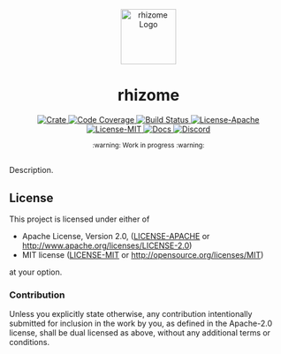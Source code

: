 <div align="center">
  <a href="https://github.com/QuinnWilton/rhizome" target="_blank">
    <img src="https://raw.githubusercontent.com/QuinnWilton/rhizome/main/assets/a_logo.png" alt="rhizome Logo" width="100"></img>
  </a>

  <h1 align="center">rhizome</h1>

  <p>
    <a href="https://crates.io/crates/rhizome">
      <img src="https://img.shields.io/crates/v/rhizome?label=crates" alt="Crate">
    </a>
    <a href="https://codecov.io/gh/QuinnWilton/rhizome">
      <img src="https://codecov.io/gh/QuinnWilton/rhizome/branch/main/graph/badge.svg?token=SOMETOKEN" alt="Code Coverage"/>
    </a>
    <a href="https://github.com/QuinnWilton/rhizome/actions?query=">
      <img src="https://github.com/QuinnWilton/rhizome/actions/workflows/tests_and_checks.yml/badge.svg" alt="Build Status">
    </a>
    <a href="https://github.com/QuinnWilton/rhizome/blob/main/LICENSE-APACHE">
      <img src="https://img.shields.io/badge/License-Apache%202.0-blue.svg" alt="License-Apache">
    </a>
    <a href="https://github.com/QuinnWilton/rhizome/blob/main/LICENSE-MIT">
      <img src="https://img.shields.io/badge/License-MIT-blue.svg" alt="License-MIT">
    </a>
    <a href="https://docs.rs/rhizome">
      <img src="https://img.shields.io/static/v1?label=Docs&message=docs.rs&color=blue" alt="Docs">
    </a>
    <a href="https://fission.codes/discord">
      <img src="https://img.shields.io/static/v1?label=Discord&message=join%20us!&color=mediumslateblue" alt="Discord">
    </a>
  </p>
</div>

<div align="center"><sub>:warning: Work in progress :warning:</sub></div>

##

Description.

## License

This project is licensed under either of

- Apache License, Version 2.0, ([LICENSE-APACHE](./LICENSE-APACHE) or http://www.apache.org/licenses/LICENSE-2.0)
- MIT license ([LICENSE-MIT](./LICENSE-MIT) or http://opensource.org/licenses/MIT)

at your option.

### Contribution

Unless you explicitly state otherwise, any contribution intentionally
submitted for inclusion in the work by you, as defined in the Apache-2.0
license, shall be dual licensed as above, without any additional terms or
conditions.


[apache]: https://www.apache.org/licenses/LICENSE-2.0
[mit]: http://opensource.org/licenses/MIT
